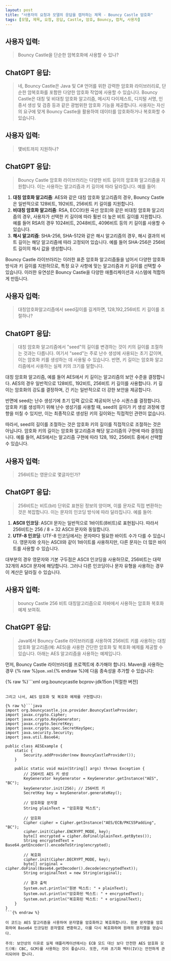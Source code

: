 ```yaml
---
layout: post
title: "사용자의 요청과 모델의 응답을 캡처하는 제목 - Bouncy Castle 암호화"
tags: [모델, 제목, 요청, 응답, Castle, 암호, Bouncy, 캡처, 사용자]
---
```


## 사용자 입력:
>  Bouncy Castle을 단순한 암복호화에 사용할 수 있나?

## ChatGPT 응답:
> 네, Bouncy Castle은 Java 및 C# 언어를 위한 강력한 암호화 라이브러리로, 단순한 암복호화를 포함한 다양한 암호화 작업에 사용할 수 있습니다. Bouncy Castle은 대칭 및 비대칭 암호화 알고리즘, 메시지 다이제스트, 디지털 서명, 인증서 생성 및 검증 등과 같은 광범위한 암호화 기능을 제공합니다. 사용자는 자신의 요구에 맞게 Bouncy Castle을 활용하여 데이터를 암호화하거나 복호화할 수 있습니다.

## 사용자 입력:
> 몇비트까지 지원하나?

## ChatGPT 응답:
> Bouncy Castle 암호화 라이브러리는 다양한 비트 길이의 암호화 알고리즘을 지원합니다. 이는 사용하는 알고리즘과 키 길이에 따라 달라집니다. 예를 들어:

1. **대칭 암호화 알고리즘**: AES와 같은 대칭 암호화 알고리즘의 경우, Bouncy Castle은 일반적으로 128비트, 192비트, 256비트 키 길이를 지원합니다.
2. **비대칭 암호화 알고리즘**: RSA, ECC(타원 곡선 암호)와 같은 비대칭 암호화 알고리즘의 경우, 사용자가 선택한 키 길이에 따라 훨씬 더 높은 비트 길이를 지원합니다. 예를 들어 RSA의 경우 1024비트, 2048비트, 4096비트 등의 키 길이를 사용할 수 있습니다.
3. **해시 알고리즘**: SHA-256, SHA-512와 같은 해시 알고리즘의 경우, 해시 결과의 비트 길이는 해당 알고리즘에 따라 고정되어 있습니다. 예를 들어 SHA-256은 256비트 길이의 해시 값을 생성합니다.

Bouncy Castle 라이브러리는 이러한 표준 암호화 알고리즘들을 넘어서 다양한 암호화 방식과 키 길이를 지원하므로, 특정 요구 사항에 맞는 알고리즘과 키 길이를 선택할 수 있습니다. 이러한 유연성은 Bouncy Castle을 다양한 애플리케이션과 시스템에 적합하게 만듭니다.

## 사용자 입력:
> 대칭암호화알고리즘에서  seed길이를 길게하면, 128,192,256비트 키 길이를 조절하나?

## ChatGPT 응답:
> 대칭 암호화 알고리즘에서 "seed"의 길이를 변경하는 것이 키의 길이를 조절하는 것과는 다릅니다. 여기서 "seed"는 주로 난수 생성에 사용되는 초기 값이며, 이는 암호화 키를 생성하는 데 사용될 수 있습니다. 반면, 키 길이는 암호화 알고리즘에서 사용하는 실제 키의 크기를 말합니다.

대칭 암호화 알고리즘, 예를 들어 AES에서 키 길이는 알고리즘의 보안 수준을 결정합니다. AES의 경우 일반적으로 128비트, 192비트, 256비트 키 길이를 사용합니다. 키 길이는 암호화의 강도를 결정하며, 긴 키는 일반적으로 더 강한 보안을 제공합니다.

반면에 seed는 난수 생성기에 초기 입력 값으로 제공되어 난수 시퀀스를 결정합니다. 암호화 키를 생성하기 위해 난수 생성기를 사용할 때, seed의 길이가 키 생성 과정에 영향을 미칠 수 있지만, 이는 최종적으로 생성된 키의 길이와는 직접적인 관련이 없습니다.

따라서, seed의 길이를 조절하는 것은 암호화 키의 길이를 직접적으로 조절하는 것은 아닙니다. 암호화 키의 길이는 암호화 알고리즘과 해당 알고리즘의 구현에 따라 결정됩니다. 예를 들어, AES에서는 알고리즘 구현에 따라 128, 192, 256비트 중에서 선택할 수 있습니다.

## 사용자 입력:
> 256비트는 영문으로 몇글자인가?

## ChatGPT 응답:
> 256비트는 비트(bit) 단위로 표현된 정보의 양이며, 이를 문자로 직접 변환하는 것은 복잡합니다. 이는 문자의 인코딩 방식에 따라 달라집니다. 예를 들어:

1. **ASCII 인코딩**: ASCII 문자는 일반적으로 1바이트(8비트)로 표현됩니다. 따라서 256비트는 256 / 8 = 32 ASCII 문자와 동일합니다.
2. **UTF-8 인코딩**: UTF-8 인코딩에서는 문자마다 필요한 바이트 수가 다를 수 있습니다. 영문자와 숫자는 ASCII와 같이 1바이트를 사용하지만, 다른 문자는 더 많은 바이트를 사용할 수 있습니다.

대부분의 경우 영문자와 기본 구두점은 ASCII 인코딩을 사용하므로, 256비트는 대략 32개의 ASCII 문자에 해당합니다. 그러나 다른 인코딩이나 문자 유형을 사용하는 경우 이 계산은 달라질 수 있습니다.

## 사용자 입력:
> bouncy Castle 256 비트 대칭알고리즘으로 자바에서 사용하는 암호화 복호화 예제 보여줘.

## ChatGPT 응답:
> Java에서 Bouncy Castle 라이브러리를 사용하여 256비트 키를 사용하는 대칭 암호화 알고리즘(예: AES)을 사용한 간단한 암호화 및 복호화 예제를 제공할 수 있습니다. 아래는 AES 알고리즘을 사용하는 예제입니다.

먼저, Bouncy Castle 라이브러리를 프로젝트에 추가해야 합니다. Maven을 사용하는 경우 {% raw %}`pom.xml`{% endraw %}에 다음 종속성을 추가할 수 있습니다:

{% raw %}```xml
<dependency>
    <groupId>org.bouncycastle</groupId>
    <artifactId>bcprov-jdk15on</artifactId>
    <version>[적절한 버전]</version>
</dependency>
```{% endraw %}

그리고 나서, AES 암호화 및 복호화 예제를 구현합니다:

{% raw %}```java
import org.bouncycastle.jce.provider.BouncyCastleProvider;
import javax.crypto.Cipher;
import javax.crypto.KeyGenerator;
import javax.crypto.SecretKey;
import javax.crypto.spec.SecretKeySpec;
import java.security.Security;
import java.util.Base64;

public class AESExample {
    static {
        Security.addProvider(new BouncyCastleProvider());
    }

    public static void main(String[] args) throws Exception {
        // 256비트 AES 키 생성
        KeyGenerator keyGenerator = KeyGenerator.getInstance("AES", "BC");
        keyGenerator.init(256); // 256비트 키
        SecretKey key = keyGenerator.generateKey();

        // 암호화할 문자열
        String plainText = "암호화할 텍스트";

        // 암호화
        Cipher cipher = Cipher.getInstance("AES/ECB/PKCS5Padding", "BC");
        cipher.init(Cipher.ENCRYPT_MODE, key);
        byte[] encrypted = cipher.doFinal(plainText.getBytes());
        String encryptedText = Base64.getEncoder().encodeToString(encrypted);

        // 복호화
        cipher.init(Cipher.DECRYPT_MODE, key);
        byte[] original = cipher.doFinal(Base64.getDecoder().decode(encryptedText));
        String originalText = new String(original);

        // 결과 출력
        System.out.println("원본 텍스트: " + plainText);
        System.out.println("암호화된 텍스트: " + encryptedText);
        System.out.println("복호화된 텍스트: " + originalText);
    }
}
```{% endraw %}

이 코드는 AES 알고리즘을 사용하여 문자열을 암호화하고 복호화합니다. 원본 문자열을 암호화하여 Base64 인코딩된 문자열로 변환하고, 이를 다시 복호화하여 원래의 문자열을 얻습니다.

주의: 보안상의 이유로 실제 애플리케이션에서는 ECB 모드 대신 보다 안전한 AES 암호화 모드(예: CBC, GCM)를 사용하는 것이 좋습니다. 또한, 키와 초기화 벡터(IV)는 안전하게 관리되어야 합니다.

